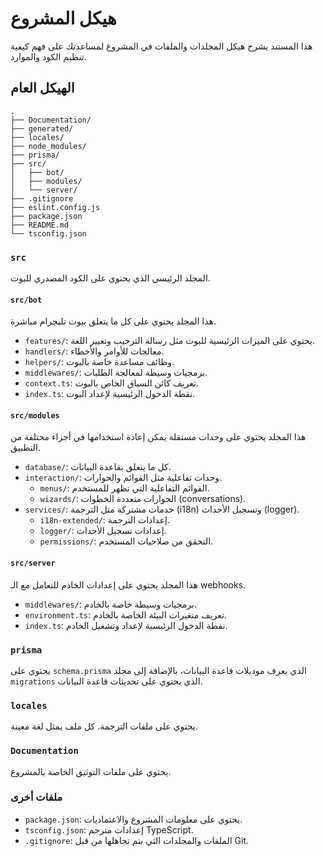 # هيكل المشروع

هذا المستند يشرح هيكل المجلدات والملفات في المشروع لمساعدتك على فهم كيفية تنظيم الكود والموارد.

## الهيكل العام

```
.
├── Documentation/
├── generated/
├── locales/
├── node_modules/
├── prisma/
├── src/
│   ├── bot/
│   ├── modules/
│   └── server/
├── .gitignore
├── eslint.config.js
├── package.json
├── README.md
└── tsconfig.json
```

### `src`

المجلد الرئيسي الذي يحتوي على الكود المصدري للبوت.

#### `src/bot`

هذا المجلد يحتوي على كل ما يتعلق ببوت تليجرام مباشرة.

-   `features/`: يحتوي على الميزات الرئيسية للبوت مثل رسالة الترحيب وتغيير اللغة.
-   `handlers/`: معالجات للأوامر والأخطاء.
-   `helpers/`: وظائف مساعدة خاصة بالبوت.
-   `middlewares/`: برمجيات وسيطة لمعالجة الطلبات.
-   `context.ts`: تعريف كائن السياق الخاص بالبوت.
-   `index.ts`: نقطة الدخول الرئيسية لإعداد البوت.

#### `src/modules`

هذا المجلد يحتوي على وحدات مستقلة يمكن إعادة استخدامها في أجزاء مختلفة من التطبيق.

-   `database/`: كل ما يتعلق بقاعدة البيانات.
-   `interaction/`: وحدات تفاعلية مثل القوائم والحوارات.
    -   `menus/`: القوائم التفاعلية التي تظهر للمستخدم.
    -   `wizards/`: الحوارات متعددة الخطوات (conversations).
-   `services/`: خدمات مشتركة مثل الترجمة (i18n) وتسجيل الأحداث (logger).
    -   `i18n-extended/`: إعدادات الترجمة.
    -   `logger/`: إعدادات تسجيل الأحداث.
    -   `permissions/`: التحقق من صلاحيات المستخدم.

#### `src/server`

هذا المجلد يحتوي على إعدادات الخادم للتعامل مع الـ webhooks.

-   `middlewares/`: برمجيات وسيطة خاصة بالخادم.
-   `environment.ts`: تعريف متغيرات البيئة الخاصة بالخادم.
-   `index.ts`: نقطة الدخول الرئيسية لإعداد وتشغيل الخادم.

### `prisma`

يحتوي على `schema.prisma` الذي يعرف موديلات قاعدة البيانات، بالإضافة إلى مجلد `migrations` الذي يحتوي على تحديثات قاعدة البيانات.

### `locales`

يحتوي على ملفات الترجمة. كل ملف يمثل لغة معينة.

### `Documentation`

يحتوي على ملفات التوثيق الخاصة بالمشروع.

### ملفات أخرى

-   `package.json`: يحتوي على معلومات المشروع والاعتماديات.
-   `tsconfig.json`: إعدادات مترجم TypeScript.
-   `.gitignore`: الملفات والمجلدات التي يتم تجاهلها من قبل Git.
